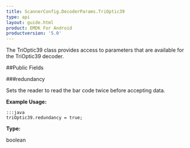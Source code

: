 ```yaml
---
title: ScannerConfig.DecoderParams.TriOptic39
type: api
layout: guide.html
product: EMDK For Android
productversion: '5.0'
---
```



The TriOptic39 class provides access to parameters that are available
 for the TriOptic39 decoder.

##Public Fields

###redundancy

Sets the reader to read the bar code twice before accepting data.
 
 

**Example Usage:**
	
	:::java	
	triOptic39.redundancy = true;


**Type:**

boolean





